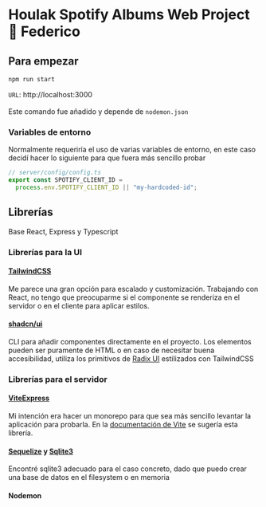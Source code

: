 # Houlak Spotify Albums Web Project 🎵 Federico

## Para empezar
```sh
npm run start
```
`URL`: http://localhost:3000 <br><br>
Este comando fue añadido y depende de `nodemon.json`

### Variables de entorno

Normalmente requeriría el uso de varias variables de entorno, en este caso decidí hacer lo siguiente para que fuera más sencillo probar

```js
// server/config/config.ts
export const SPOTIFY_CLIENT_ID =
  process.env.SPOTIFY_CLIENT_ID || "my-hardcoded-id";
```

## Librerías

Base React, Express y Typescript

### Librerías para la UI

#### [TailwindCSS](https://tailwindcss.com)

Me parece una gran opción para escalado y customización. Trabajando con React, no tengo que preocuparme si el componente se renderiza en el servidor o en el cliente para aplicar estilos.

#### [shadcn/ui](https://ui.shadcn.com)

CLI para añadir componentes directamente en el proyecto. Los elementos pueden ser puramente de HTML o en caso de necesitar buena accesibilidad, utiliza los primitivos de [Radix UI](https://www.radix-ui.com) estilizados con TailwindCSS

### Librerías para el servidor

#### [ViteExpress](https://github.com/szymmis/vite-express)

Mi intención era hacer un monorepo para que sea más sencillo levantar la aplicación para probarla. En la [documentación de Vite](https://vitejs.dev/guide/backend-integration.html) se sugería esta librería.

#### [Sequelize](https://sequelize.org) y [Sqlite3](https://www.npmjs.com/package/sqlite3)
Encontré sqlite3 adecuado para el caso concreto, dado que puedo crear una base de datos en el filesystem o en memoria

#### Nodemon
